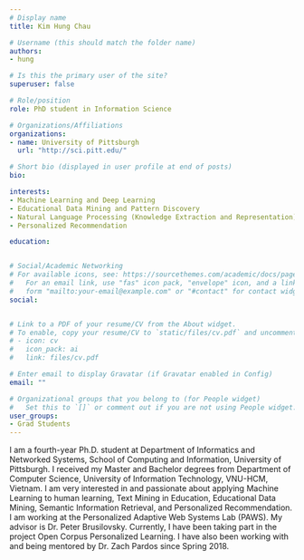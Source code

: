 ```yaml
---
# Display name
title: Kim Hung Chau

# Username (this should match the folder name)
authors:
- hung

# Is this the primary user of the site?
superuser: false

# Role/position
role: PhD student in Information Science

# Organizations/Affiliations
organizations:
- name: University of Pittsburgh
  url: "http://sci.pitt.edu/"

# Short bio (displayed in user profile at end of posts)
bio: 

interests:
- Machine Learning and Deep Learning
- Educational Data Mining and Pattern Discovery
- Natural Language Processing (Knowledge Extraction and Representation)
- Personalized Recommendation

education:


# Social/Academic Networking
# For available icons, see: https://sourcethemes.com/academic/docs/page-builder/#icons
#   For an email link, use "fas" icon pack, "envelope" icon, and a link in the
#   form "mailto:your-email@example.com" or "#contact" for contact widget.
social:


# Link to a PDF of your resume/CV from the About widget.
# To enable, copy your resume/CV to `static/files/cv.pdf` and uncomment the lines below.
# - icon: cv
#   icon_pack: ai
#   link: files/cv.pdf

# Enter email to display Gravatar (if Gravatar enabled in Config)
email: ""

# Organizational groups that you belong to (for People widget)
#   Set this to `[]` or comment out if you are not using People widget.
user_groups:
- Grad Students
---
```


I am a fourth-year Ph.D. student at Department of Informatics and Networked Systems, School of Computing and Information, University of Pittsburgh. I received my Master and Bachelor degrees from Department of Computer Science, University of Information Technology, VNU-HCM, Vietnam. I am very interested in and passionate about applying Machine Learning to human learning, Text Mining in Education, Educational Data Mining, Semantic Information Retrieval, and Personalized Recommendation. I am working at the Personalized Adaptive Web Systems Lab (PAWS). My advisor is Dr. Peter Brusilovsky. Currently, I have been taking part in the project Open Corpus Personalized Learning. I have also been working with and being mentored by Dr. Zach Pardos since Spring 2018.